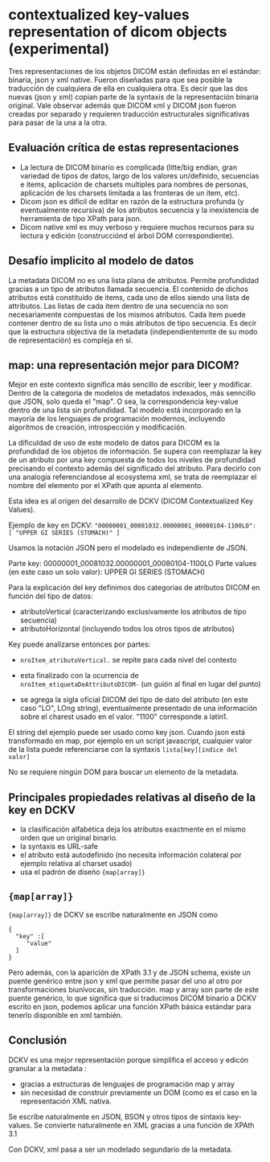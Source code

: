 # contextualized key-values representation of dicom objects (experimental)

Tres representaciones de los objetos DICOM están definidas en el estándar: binaria, json y xml native. Fueron diseñadas para que sea posible la traducción de cualquiera de ella en cualquiera otra. Es decir que las dos nuevas (json y xml) copian parte de la syntaxis de la representación binaria original. Vale observar además que DICOM xml y DICOM json fueron creadas por separado y requieren traducción estructurales significativas para pasar de la una a la otra.


## Evaluación crítica de estas representaciones

- La lectura de DICOM binario es complicada (litte/big endian, gran variedad de tipos de datos, largo de los valores un/definido, secuencias e items, aplicación de charsets multiples para nombres de personas, aplicación de los charsets limitada a las fronteras de un item, etc). 
- Dicom json es dificil de editar en razón de la estructura profunda (y eventualmente recursiva) de los atributos secuencia y la inexistencia de herramienta de tipo XPath para json. 
- Dicom native xml es muy verboso y requiere muchos recursos para su lectura y edición (construcciónd el árbol DOM correspondiente). 


## Desafío implicito al modelo de datos

La metadata DICOM no es una lista plana de atributos. Permite profundidad gracias a un tipo de atributos llamada secuencia. El contenido de dichos atributos está constituido de items, cada uno de ellos siendo una lista de attributos. Las listas de cada item dentro de una secuencia no son necesariamente compuestas de los mismos atributos. Cada item puede contener dentro de su lista uno o más atributos de tipo secuencia.
Es decir que la estructura objectiva de la metadata (independientemnte de su modo de representación) es compleja en sí.


## map: una representación mejor para DICOM?

Mejor en este contexto significa más sencillo de escribir, leer y modificar. Dentro de la categoria de modelos de metadatos indexados, más senncillo que JSON, solo queda el "map". O sea, la correspondencia key-value dentro de una lista sin profundidad. Tal modelo está incorporado en la mayoría de los lenguajes de programación modernos, incluyendo algoritmos de creación, introspección y modificación.

La dificuldad de uso de este modelo de datos para DICOM es la profundidad de los objetos de información. Se supera con reemplazar la key de un atributo por una key compuesta de todos los niveles de profundidad precisando el contexto además del significado del atributo. Para decirlo con una analogía referenciandose al ecosystema xml, se trata de reemplazar el nombre del elemento por el XPath que apunta al elemento.

Esta idea es al origen del desarrollo de DCKV (DICOM Contextualized Key Values).

Ejemplo de key en DCKV: 
```"00000001_00081032.00000001_00080104-1100LO": [ "UPPER GI SERIES (STOMACH)" ]```

Usamos la notación JSON pero el modelado es independiente de JSON.

Parte key: 00000001_00081032.00000001_00080104-1100LO
Parte values (en este caso un solo valor): UPPER GI SERIES (STOMACH) 

Para la explicación del key definimos dos categorias de atributos DICOM en función del tipo de datos:
- atributoVertical (caracterizando exclusivamente los atributos de tipo secuencia)
- atributoHorizontal (incluyendo todos los otros tipos de atributos)


Key puede analizarse entonces por partes: 

- ```nroItem_atributoVertical.``` 
se repite para cada nivel del contexto

- esta finalizado con la ocurrencia de  
```nroItem_etiquetaDeAttributoDICOM-```
 (un guión al final en lugar del punto) 
 
- se agrega la sigla oficial DICOM del tipo de dato del atributo (en este caso "LO", LOng string), eventualmente presentado de una información sobre el charest usado en el valor. "1100" corresponde a latin1. 

El string del ejemplo puede ser usado como key json. Cuando json está transformado en map, por ejemplo en un script javascript, cualquier valor de la lista puede referenciarse con la syntaxis 
```lista[key][índice del valor]```

No se requiere ningún DOM para buscar un elemento de la metadata.


## Principales propiedades relativas al diseño de la key en DCKV

- la clasificación alfabética deja los atributos exactmente en el mismo orden que un original binario.
- la syntaxis es URL-safe
- el atributo está autodefinido (no necesita información colateral por ejemplo relativa al charset usado)
- usa el padrón de diseño ```{map[array]}```


## ```{map[array]}```

```{map[array]}``` de DCKV se escribe naturalmente en JSON como
```
{
  "key" :[
     "value"
  ]
}
```

Pero además, con la aparición de XPath 3.1 y de JSON schema, existe un puente genérico entre json y xml que permite pasar del uno al otro por transformaciones biunívocas, sin traducción. map y array son parte de este puente genérico, lo que significa que si traducimos DICOM binario a DCKV escrito en json, podemos aplicar una función XPath básica estándar para tenerlo disponible en xml también.


## Conclusión

DCKV es una mejor representación porque simplifica el acceso y edicón granular a la metadata :
- gracias a estructuras de lenguajes de programación map y array 
- sin necesidad de construir previamente un DOM (como es el caso en la representación XML nativa.

Se escribe naturalmente en JSON, BSON y otros tipos de síntaxis key-values.
Se convierte naturalmente en XML gracias a una función de XPAth 3.1

Con DCKV, xml pasa a ser un modelado segundario de la metadata.

